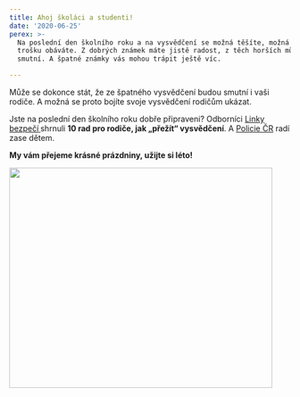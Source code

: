 ```yaml
---
title: Ahoj školáci a studenti!
date: '2020-06-25'
perex: >-
  Na poslední den školního roku a na vysvědčení se možná těšíte, možná se ho
  trošku obáváte. Z dobrých známek máte jistě radost, z těch horších můžete být
  smutní. A špatné známky vás mohou trápit ještě víc.

---
```



<p>Může se dokonce stát, že ze špatného vysvědčení budou smutní i vaši rodiče. A možná se proto bojíte svoje vysvědčení rodičům ukázat.</p><p>Jste na poslední den školního roku dobře připraveni? Odborníci <a href="https://blog.linkabezpeci.cz/10-rad-pro-rodice-jak-prezit-vysvedceni/" target="_blank">Linky bezpečí<strong> </strong></a>shrnuli <strong>10 rad pro rodiče, jak „přežít“ vysvědčení</strong>. A <a href="https://www.policie.cz/clanek/pololetni-vysvedceni-vyvolava-v-detech-strach.aspx" target="_blank">Policie ČR</a> radí zase dětem.</p><p><strong>My vám přejeme krásné prázdniny, užijte si léto!</strong></p><p><img src="uploads/RTEmagicC_vysveceni_01.png.png" height="395" width="471" alt="" /></p>

